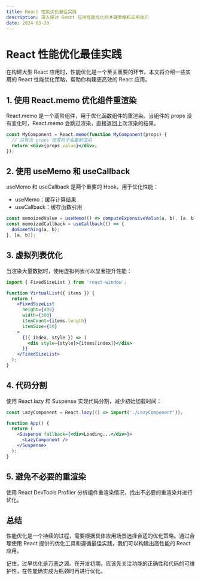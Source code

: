 ```yaml
---
title: React 性能优化最佳实践
description: 深入探讨 React 应用性能优化的关键策略和实用技巧
date: 2024-03-20
---
```


# React 性能优化最佳实践

在构建大型 React 应用时，性能优化是一个至关重要的环节。本文将介绍一些实用的 React 性能优化策略，帮助你构建更高效的 React 应用。

## 1. 使用 React.memo 优化组件重渲染

React.memo 是一个高阶组件，用于优化函数组件的重渲染。当组件的 props 没有变化时，React.memo 会跳过渲染，直接返回上次渲染的结果。

```jsx
const MyComponent = React.memo(function MyComponent(props) {
  // 只有当 props 改变时才会重新渲染
  return <div>{props.value}</div>;
});
```

## 2. 使用 useMemo 和 useCallback

useMemo 和 useCallback 是两个重要的 Hook，用于优化性能：

- useMemo：缓存计算结果
- useCallback：缓存函数引用

```jsx
const memoizedValue = useMemo(() => computeExpensiveValue(a, b), [a, b]);
const memoizedCallback = useCallback(() => {
  doSomething(a, b);
}, [a, b]);
```

## 3. 虚拟列表优化

当渲染大量数据时，使用虚拟列表可以显著提升性能：

```jsx
import { FixedSizeList } from 'react-window';

function VirtualList({ items }) {
  return (
    <FixedSizeList
      height={400}
      width={300}
      itemCount={items.length}
      itemSize={50}
    >
      {({ index, style }) => (
        <div style={style}>{items[index]}</div>
      )}
    </FixedSizeList>
  );
}
```

## 4. 代码分割

使用 React.lazy 和 Suspense 实现代码分割，减少初始加载时间：

```jsx
const LazyComponent = React.lazy(() => import('./LazyComponent'));

function App() {
  return (
    <Suspense fallback={<div>Loading...</div>}>
      <LazyComponent />
    </Suspense>
  );
}
```

## 5. 避免不必要的重渲染

使用 React DevTools Profiler 分析组件重渲染情况，找出不必要的重渲染并进行优化。

## 总结

性能优化是一个持续的过程，需要根据具体应用场景选择合适的优化策略。通过合理使用 React 提供的优化工具和遵循最佳实践，我们可以构建出高性能的 React 应用。

记住，过早优化是万恶之源。在开发初期，应该先关注功能的正确性和代码的可维护性，在性能确实成为瓶颈时再进行优化。 